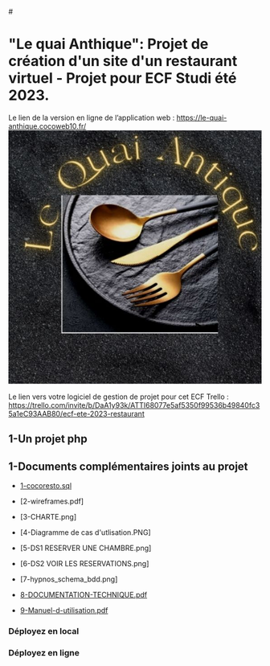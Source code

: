 #<h1>"Le quai Anthique": Projet de création d'un site d'un restaurant virtuel - Projet pour ECF Studi été 2023.</h1>

Le lien de la version en ligne de l’application web :
https://le-quai-anthique.cocoweb10.fr/
![Le logo](https://github.com/ChristelleCossard/restococo/blob/main/images/logo-quai-antique.jpg)

Le lien vers votre logiciel de gestion de projet pour cet ECF Trello :
https://trello.com/invite/b/DaA1y93k/ATTI68077e5af5350f99536b49840fc35a1eC93AAB80/ecf-ete-2023-restaurant

## 1-Un projet php

## 1-Documents complémentaires joints au projet

+ [1-cocoresto.sql](https://github.com/ChristelleCossard/restococo/blob/main/cocoresto.sql)

+ [2-wireframes.pdf]

+ [3-CHARTE.png]

+ [4-Diagramme de cas d'utlisation.PNG]

+ [5-DS1 RESERVER UNE CHAMBRE.png]

+ [6-DS2 VOIR LES RESERVATIONS.png]

+ [7-hypnos_schema_bdd.png]
  
+ [8-DOCUMENTATION-TECHNIQUE.pdf](https://github.com/ChristelleCossard/restococo/blob/main/00-Documents-complementaires/ECF_GraduateDeveloppeur_Juillet2023_copiearendre_COSSARD_Christelle.pdf)

+ [9-Manuel-d-utilisation.pdf](https://github.com/ChristelleCossard/restococo/blob/main/00-Documents-complementaires/ECF_GraduateDeveloppeur_Juillet2023_copiearendre_COSSARD_Christelle.pdf)

### Déployez en local

### Déployez en ligne

